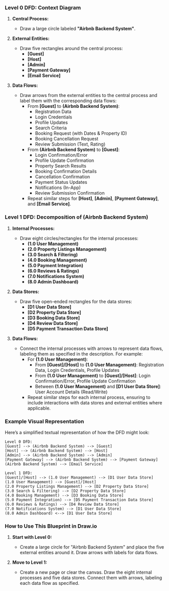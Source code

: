 
### Level 0 DFD: Context Diagram

1. **Central Process:**
   - Draw a large circle labeled **"Airbnb Backend System"**.

2. **External Entities:**
   - Draw five rectangles around the central process:
     - **[Guest]**
     - **[Host]**
     - **[Admin]**
     - **[Payment Gateway]**
     - **[Email Service]**

3. **Data Flows:**
   - Draw arrows from the external entities to the central process and label them with the corresponding data flows:
     - From **[Guest]** to **(Airbnb Backend System)**:
       - Registration Data
       - Login Credentials
       - Profile Updates
       - Search Criteria
       - Booking Request (with Dates & Property ID)
       - Booking Cancellation Request
       - Review Submission (Text, Rating)
     - From **(Airbnb Backend System)** to **[Guest]**:
       - Login Confirmation/Error
       - Profile Update Confirmation
       - Property Search Results
       - Booking Confirmation Details
       - Cancellation Confirmation
       - Payment Status Updates
       - Notifications (In-App)
       - Review Submission Confirmation
     - Repeat similar steps for **[Host]**, **[Admin]**, **[Payment Gateway]**, and **[Email Service]**.

### Level 1 DFD: Decomposition of (Airbnb Backend System)

1. **Internal Processes:**
   - Draw eight circles/rectangles for the internal processes:
     - **(1.0 User Management)**
     - **(2.0 Property Listings Management)**
     - **(3.0 Search & Filtering)**
     - **(4.0 Booking Management)**
     - **(5.0 Payment Integration)**
     - **(6.0 Reviews & Ratings)**
     - **(7.0 Notifications System)**
     - **(8.0 Admin Dashboard)**

2. **Data Stores:**
   - Draw five open-ended rectangles for the data stores:
     - **[D1 User Data Store]**
     - **[D2 Property Data Store]**
     - **[D3 Booking Data Store]**
     - **[D4 Review Data Store]**
     - **[D5 Payment Transaction Data Store]**

3. **Data Flows:**
   - Connect the internal processes with arrows to represent data flows, labeling them as specified in the description. For example:
     - For **(1.0 User Management)**:
       - From **[Guest]/[Host]** to **(1.0 User Management)**: Registration Data, Login Credentials, Profile Updates
       - From **(1.0 User Management)** to **[Guest]/[Host]**: Login Confirmation/Error, Profile Update Confirmation
       - Between **(1.0 User Management)** and **[D1 User Data Store]**: User Account Details (Read/Write)
     - Repeat similar steps for each internal process, ensuring to include interactions with data stores and external entities where applicable.

### Example Visual Representation

Here’s a simplified textual representation of how the DFD might look:

```
Level 0 DFD:
[Guest] --> (Airbnb Backend System) --> [Guest]
[Host] --> (Airbnb Backend System) --> [Host]
[Admin] --> (Airbnb Backend System) --> [Admin]
[Payment Gateway] --> (Airbnb Backend System) --> [Payment Gateway]
(Airbnb Backend System) --> [Email Service]

Level 1 DFD:
[Guest]/[Host] --> (1.0 User Management) --> [D1 User Data Store]
(1.0 User Management) --> [Guest]/[Host]
(2.0 Property Listings Management) --> [D2 Property Data Store]
(3.0 Search & Filtering) --> [D2 Property Data Store]
(4.0 Booking Management) --> [D3 Booking Data Store]
(5.0 Payment Integration) --> [D5 Payment Transaction Data Store]
(6.0 Reviews & Ratings) --> [D4 Review Data Store]
(7.0 Notifications System) --> [D1 User Data Store]
(8.0 Admin Dashboard) <--> [D1 User Data Store]
```

### How to Use This Blueprint in Draw.io

1. **Start with Level 0:** 
   - Create a large circle for "Airbnb Backend System" and place the five external entities around it. Draw arrows with labels for data flows.

2. **Move to Level 1:** 
   - Create a new page or clear the canvas. Draw the eight internal processes and five data stores. Connect them with arrows, labeling each data flow as specified.
